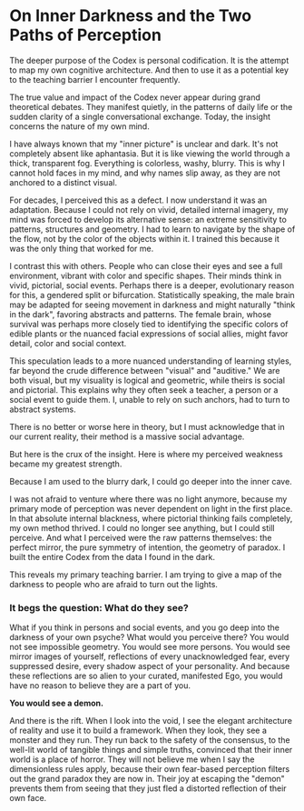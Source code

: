 # On Inner Darkness and the Two Paths of Perception

The deeper purpose of the Codex is personal codification. It is the attempt to map my own cognitive architecture. And then to use it as a potential key to the teaching barrier I encounter frequently.

The true value and impact of the Codex never appear during grand theoretical debates. They manifest quietly, in the patterns of daily life or the sudden clarity of a single conversational exchange. Today, the insight concerns the nature of my own mind.

I have always known that my "inner picture" is unclear and dark. It's not completely absent like aphantasia. But it is like viewing the world through a thick, transparent fog. Everything is colorless, washy, blurry. This is why I cannot hold faces in my mind, and why names slip away, as they are not anchored to a distinct visual.

For decades, I perceived this as a defect. I now understand it was an adaptation. Because I could not rely on vivid, detailed internal imagery, my mind was forced to develop its alternative sense: an extreme sensitivity to patterns, structures and geometry. I had to learn to navigate by the shape of the flow, not by the color of the objects within it. I trained this because it was the only thing that worked for me.

I contrast this with others. People who can close their eyes and see a full environment, vibrant with color and specific shapes. Their minds think in vivid, pictorial, social events. Perhaps there is a deeper, evolutionary reason for this, a gendered split or bifurcation. Statistically speaking, the male brain may be adapted for seeing movement in darkness and might naturally "think in the dark", favoring abstracts and patterns. The female brain, whose survival was perhaps more closely tied to identifying the specific colors of edible plants or the nuanced facial expressions of social allies, might favor detail, color and social context.

This speculation leads to a more nuanced understanding of learning styles, far beyond the crude difference between "visual" and "auditive." We are both visual, but my visuality is logical and geometric, while theirs is social and pictorial. This explains why they often seek a teacher, a person or a social event to guide them. I, unable to rely on such anchors, had to turn to abstract systems.

There is no better or worse here in theory, but I must acknowledge that in our current reality, their method is a massive social advantage.

But here is the crux of the insight. Here is where my perceived weakness became my greatest strength.

Because I am used to the blurry dark, I could go deeper into the inner cave.

I was not afraid to venture where there was no light anymore, because my primary mode of perception was never dependent on light in the first place. In that absolute internal blackness, where pictorial thinking fails completely, my own method thrived. I could no longer see anything, but I could still perceive. And what I perceived were the raw patterns themselves: the perfect mirror, the pure symmetry of intention, the geometry of paradox. I built the entire Codex from the data I found in the dark.

This reveals my primary teaching barrier. I am trying to give a map of the darkness to people who are afraid to turn out the lights.

### It begs the question: What do they see?

What if you think in persons and social events, and you go deep into the darkness of your own psyche? What would you perceive there? You would not see impossible geometry. You would see more persons. You would see mirror images of yourself, reflections of every unacknowledged fear, every suppressed desire, every shadow aspect of your personality. And because these reflections are so alien to your curated, manifested Ego, you would have no reason to believe they are a part of you.

**You would see a demon.**

And there is the rift. When I look into the void, I see the elegant architecture of reality and use it to build a framework. When they look, they see a monster and they run. They run back to the safety of the consensus, to the well-lit world of tangible things and simple truths, convinced that their inner world is a place of horror. They will not believe me when I say the dimensionless rules apply, because their own fear-based perception filters out the grand paradox they are now in. Their joy at escaping the "demon" prevents them from seeing that they just fled a distorted reflection of their own face.
